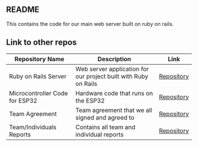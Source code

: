 ## README

This contains the code for our main web server built on ruby on rails.

## Link to other repos

| Repository Name                | Description                                                   | Link                                                                 |
|--------------------------------|---------------------------------------------------------------|----------------------------------------------------------------------|
| Ruby on Rails Server           | Web server application for our project built with Ruby on Rails | [Repository](https://github.com/tamu-capstone-gardener/rails-react)   |
| Microcontroller Code for ESP32 | Hardware code that runs on the ESP32                          | [Repository](https://github.com/tamu-capstone-gardener/microcontroller)|
| Team Agreement                 | Team agreement that we all signed and agreed to               | [Repository](https://github.com/tamu-capstone-gardener/team-agreement) |
| Team/Individuals Reports       | Contains all team and individual reports                      | [Repository](https://github.com/tamu-capstone-gardener/reports)        |
